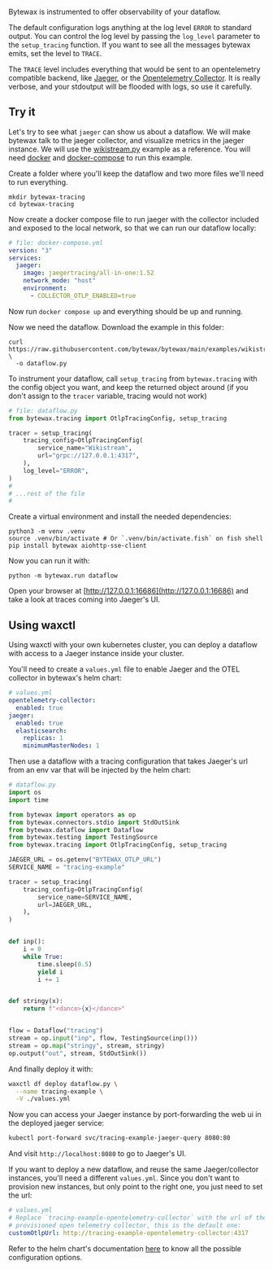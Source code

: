 Bytewax is instrumented to offer observability of your dataflow.

The default configuration logs anything at the log level `ERROR` to
standard output. You can control the log level by passing the
`log_level` parameter to the `setup_tracing` function. If you want to
see all the messages bytewax emits, set the level to `TRACE`.

The `TRACE` level includes everything that would be sent to an
opentelemetry compatible backend, like
[Jaeger](https://www.jaegertracing.io/), or the [Opentelemetry
Collector](https://opentelemetry.io/docs/collector/). It is really
verbose, and your stdoutput will be flooded with logs, so use it
carefully.

## Try it

Let's try to see what `jaeger` can show us about a dataflow. We will
make bytewax talk to the jaeger collector, and visualize metrics in the
jaeger instance. We will use the
[wikistream.py](https://github.com/bytewax/bytewax/blob/main/examples/wikistream.py)
example as a reference. You will need [docker](https://www.docker.com/) and
[docker-compose](https://docs.docker.com/compose/) to run this example.

Create a folder where you'll keep the dataflow and two more files
we'll need to run everything.

```shell
mkdir bytewax-tracing
cd bytewax-tracing
```

Now create a docker compose file to run jaeger with the
collector included and exposed to the local network,
so that we can run our dataflow locally:

```yaml
# file: docker-compose.yml
version: "3"
services:
  jaeger:
    image: jaegertracing/all-in-one:1.52
    network_mode: "host"
    environment:
      - COLLECTOR_OTLP_ENABLED=true
```

Now run `docker compose up` and everything should be up and running.

Now we need the dataflow. Download the example in this folder:

```shell
curl https://raw.githubusercontent.com/bytewax/bytewax/main/examples/wikistream.py \
  -o dataflow.py
```

To instrument your dataflow, call `setup_tracing` from
`bytewax.tracing` with the config object you want, and keep the
returned object around (if you don't assign to the `tracer` variable,
tracing would not work)

```python
# file: dataflow.py
from bytewax.tracing import OtlpTracingConfig, setup_tracing

tracer = setup_tracing(
    tracing_config=OtlpTracingConfig(
        service_name="Wikistream",
        url="grpc://127.0.0.1:4317",
    ),
    log_level="ERROR",
)
#
# ...rest of the file
#
```

Create a virtual environment and install the needed dependencies:

```shell
python3 -m venv .venv
source .venv/bin/activate # Or `.venv/bin/activate.fish` on fish shell
pip install bytewax aiohttp-sse-client
```

Now you can run it with:

```shell
python -m bytewax.run dataflow
```

Open your browser at [http://127.0.0.1:16686](http://127.0.0.1:16686)
and take a look at traces coming into Jaeger's UI.

## Using waxctl

Using waxctl with your own kubernetes cluster, you can deploy a dataflow with access to a Jaeger
instance inside your cluster.

You'll need to create a `values.yml` file to enable Jaeger and the OTEL collector in bytewax's helm chart:

```yml
# values.yml
opentelemetry-collector:
  enabled: true
jaeger:
  enabled: true
  elasticsearch:
    replicas: 1
    minimumMasterNodes: 1
```

Then use a dataflow with a tracing configuration that takes Jaeger's url from an env var
that will be injected by the helm chart:

```python
# dataflow.py
import os
import time

from bytewax import operators as op
from bytewax.connectors.stdio import StdOutSink
from bytewax.dataflow import Dataflow
from bytewax.testing import TestingSource
from bytewax.tracing import OtlpTracingConfig, setup_tracing

JAEGER_URL = os.getenv("BYTEWAX_OTLP_URL")
SERVICE_NAME = "tracing-example"

tracer = setup_tracing(
    tracing_config=OtlpTracingConfig(
        service_name=SERVICE_NAME,
        url=JAEGER_URL,
    ),
)


def inp():
    i = 0
    while True:
        time.sleep(0.5)
        yield i
        i += 1


def stringy(x):
    return f"<dance>{x}</dance>"


flow = Dataflow("tracing")
stream = op.input("inp", flow, TestingSource(inp()))
stream = op.map("stringy", stream, stringy)
op.output("out", stream, StdOutSink())
```

And finally deploy it with:

```bash
waxctl df deploy dataflow.py \
  --name tracing-example \
  -V ./values.yml
```

Now you can access your Jaeger instance by port-forwarding the web ui in the deployed jaeger service:

```bash
kubectl port-forward svc/tracing-example-jaeger-query 8080:80
```

And visit `http://localhost:8080` to go to Jaeger's UI.

If you want to deploy a new dataflow, and reuse the same Jaeger/collector instances, you'll need a different
`values.yml`. Since you don't want to provision new instances, but only point to the right one, you
just need to set the url:

```yml
# values.yml
# Replace `tracing-example-opentelemetry-collector` with the url of the previously
# provisioned open telemetry collector, this is the default one:
customOtlpUrl: http://tracing-example-opentelemetry-collector:4317
```

Refer to the helm chart's documentation [here](https://bytewax.github.io/helm-charts/) to know all
the possible configuration options.
